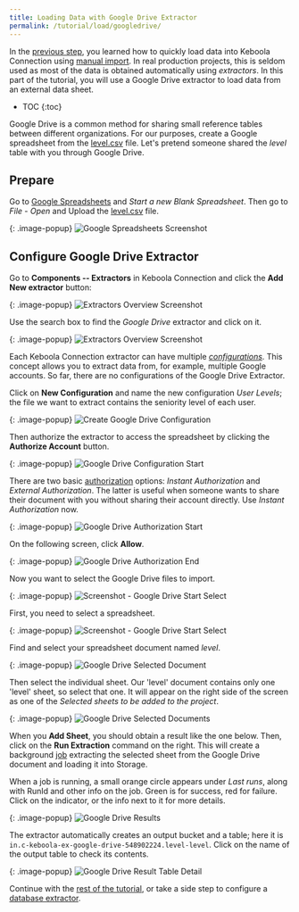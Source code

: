 ```yaml
---
title: Loading Data with Google Drive Extractor
permalink: /tutorial/load/googledrive/
---
```


In the [previous step](/tutorial/load/), you learned how to quickly load data into Keboola Connection 
using [manual import](/tutorial/load/).
In real production projects, this is seldom used as most of the data is obtained automatically using *extractors*.
In this part of the tutorial, you will use a Google Drive extractor to load data from an external data sheet.

* TOC
{:toc}

Google Drive is a common method for sharing small reference tables between different organizations.
For our purposes, create a Google spreadsheet from the [level.csv](/tutorial/level.csv) file.
Let's pretend someone shared the *level* table with you through Google Drive.

## Prepare
Go to [Google Spreadsheets](https://docs.google.com/spreadsheets/) and *Start a new Blank Spreadsheet*. Then go to
*File* - *Open* and Upload the [level.csv](/tutorial/level.csv) file.

{: .image-popup}
![Google Spreadsheets Screenshot](/tutorial/load/google-drive-spreadsheet.png)

## Configure Google Drive Extractor

Go to **Components -- Extractors** in Keboola Connection and click the **Add New extractor** button:

{: .image-popup}
![Extractors Overview Screenshot](/tutorial/load/extractor-intro-0.png)

Use the search box to find the *Google Drive* extractor and click on it.

{: .image-popup}
![Extractors Overview Screenshot](/tutorial/load/extractor-intro.png)

Each Keboola Connection extractor can have multiple [*configurations*](/components/). This concept allows you to extract data from, for example,
multiple Google accounts. So far, there are no configurations of the Google Drive Extractor.

Click on **New Configuration** and name the new configuration *User Levels*; the file we
want to extract contains the seniority level of each user.

{: .image-popup}
![Create Google Drive Configuration](/tutorial/load/extractor-google-drive-create.png)

Then authorize the extractor to access the spreadsheet by clicking the **Authorize Account** button.

{: .image-popup}
![Google Drive Configuration Start](/tutorial/load/extractor-google-drive-intro.png)

There are two basic [authorization](/components/#authorization) options: *Instant Authorization* and *External Authorization*. The latter is
useful when someone wants to share their document with you without sharing their account directly.
Use *Instant Authorization* now.

{: .image-popup}
![Google Drive Authorization Start](/tutorial/load/extractor-google-drive-authorize.png)

On the following screen, click **Allow**.

{: .image-popup}
![Google Drive Authorization End](/tutorial/load/extractor-google-drive-authorize-2.png)

Now you want to select the Google Drive files to import.

{: .image-popup}
![Screenshot - Google Drive Start Select](/tutorial/load/extractor-google-drive-select.png)

First, you need to select a spreadsheet.

{: .image-popup}
![Screenshot - Google Drive Start Select](/tutorial/load/extractor-google-drive-select-2.png)

Find and select your spreadsheet document named *level*.

{: .image-popup}
![Google Drive Selected Document](/tutorial/load/extractor-google-drive-selected.png)

Then select the individual sheet. Our 'level' document contains only one 'level' sheet, so select that one.
It will appear on the right side of the screen as one of the *Selected sheets to be added to the project*.

{: .image-popup}
![Google Drive Selected Documents](/tutorial/load/extractor-google-drive-select-sheets.png)

When you **Add Sheet**, you should obtain a result like the one below. Then, click on the **Run Extraction** command on the right.
This will create a background [job](/management/jobs/) extracting the selected sheet from the Google Drive document
and loading it into Storage.

When a job is running, a small orange circle appears under *Last runs*, along with RunId and other info on the job.
Green is for success, red for failure. Click on the indicator, or the info next to it for more details.

{: .image-popup}
![Google Drive Results](/tutorial/load/extractor-google-drive-result.png)

The extractor automatically creates an output bucket and a table; here it is
`in.c-keboola-ex-google-drive-548902224.level-level`. Click on the name of the output table to check its contents.

{: .image-popup}
![Google Drive Result Table Detail](/tutorial/load/extractor-google-drive-table-detail.png)

Continue with the [rest of the tutorial](/tutorial/manipulate/), or take a side step
to configure a [database extractor](/tutorial/load/database/).
